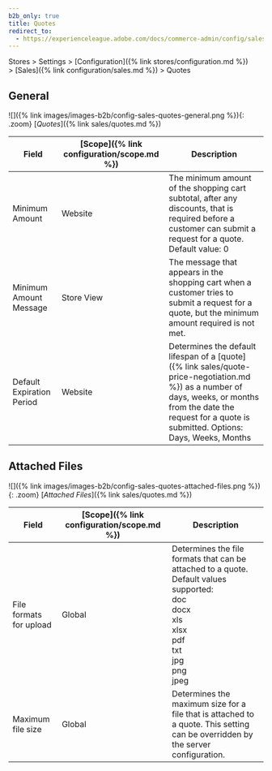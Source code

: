 ```yaml
---
b2b_only: true
title: Quotes
redirect_to:
  - https://experienceleague.adobe.com/docs/commerce-admin/config/sales/quotes.html
---
```


Stores > Settings > [Configuration]({% link stores/configuration.md %}) > [Sales]({% link configuration/sales.md %}) > Quotes

## General

![]({% link images/images-b2b/config-sales-quotes-general.png %}){: .zoom}
[_Quotes_]({% link sales/quotes.md %})

|Field|[Scope]({% link configuration/scope.md %})|Description|
|--- |--- |--- |
|Minimum Amount|Website|The minimum amount of the shopping cart subtotal, after any discounts, that is required before a customer can submit a request for a quote. Default value: 0|
|Minimum Amount Message|Store View|The message that appears in the shopping cart when a customer tries to submit a request for a quote, but the minimum amount required is not met.|
|Default Expiration Period|Website|Determines the default lifespan of a [quote]({% link sales/quote-price-negotiation.md %}) as a number of days, weeks, or months from the date the request for a quote is submitted. Options: Days, Weeks, Months|

## Attached Files

![]({% link images/images-b2b/config-sales-quotes-attached-files.png %}){: .zoom}
[_Attached Files_]({% link sales/quotes.md %})

|Field|[Scope]({% link configuration/scope.md %})|Description|
|--- |--- |--- |
|File formats for upload|Global|Determines the file formats that can be attached to a quote. Default values supported: <br/>doc <br/>docx <br/>xls <br/>xlsx <br/>pdf <br/>txt <br/>jpg <br/>png <br/>jpeg|
|Maximum file size|Global|Determines the maximum size for a file that is attached to a quote. This setting can be overridden by the server configuration.|
